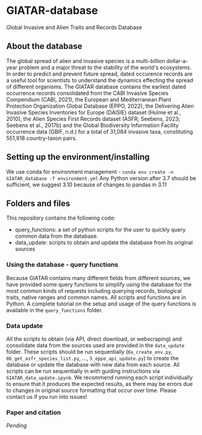 # GIATAR-database
Global Invasive and Alien Traits and Records Database


## About the database
The global spread of alien and invasive species is a multi-billion dollar-a-year problem and a major threat to the stability of the world's ecosystems. In order to predict and prevent future spread, dated occurence records are a useful tool for scientists to understand the dynamics effecting the spread of different organisms.  The GIATAR database contains the earliest dated occurrence records consolidated from the CABI Invasive Species Compendium (CABI, 2021), the European and Mediterranean Plant Protection Organization Global Database (EPPO, 2022), the Delivering Alien Invasive Species Inventories for Europe (DAISIE) dataset (Hulme et al., 2010), the Alien Species First Records dataset (ASFR; Seebens, 2023; Seebens et al., 2017b) and the Global Biodiversity Information Facility occurrence data (GBIF, n.d.) for a total of 31,084 invasive taxa, constituting 551,918 country-taxon pairs. 

## Setting up the environment/installing

We use conda for environment management - 
```conda env create -n GIATAR_database -f environment.yml```
  Any Python version after 3.7 should be sufficient, we suggest 3.10 because of changes to pandas in 3.11
## Folders and files 

This repository contains the following code:

- query_functions: a set of python scripts for the user to quickly query common data from the database. 
- data_update: scripts to obtain and update the database from its original sources

### Using the database - query functions

Because GIATAR contains many different fields from different sources, we have provided some query functions to simplify using the database for the most common kinds of requests including querying records, biological traits, native ranges and common names. All scripts and functions are in Python.  A complete tutorial on the setup and usage of the query functions is available in the `query_functions` folder. 

### Data update

All the scripts to obtain (via API, direct download, or webscraping) and consolidate data from the sources used are provided in the `data_update` folder. These scripts should be run sequentially (`0a_create_env.py`, `0b_get_asfr_species_list.py`, ..., `5_eppo_api_update.py`) to create the database or update the database with new data from each source. All scripts can be run sequentially in with guiding instructions via `GIATAR_data_update.ipynb`. We recommend running each script individually to ensure that it produces the expected results, as there may be errors due to changes in original source formatting that occur over time. Please contact us if you run into issues!


### Paper and citation

_Pending_
